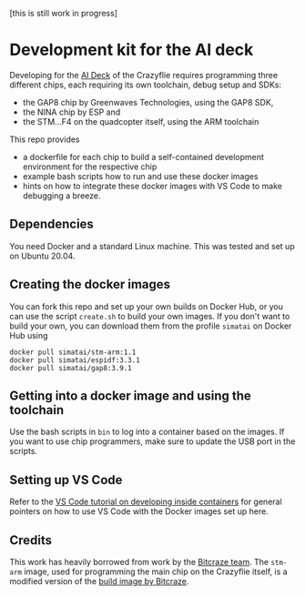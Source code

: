 [this is still work in progress]

Development kit for the AI deck
===============================

Developing for the [AI Deck](https://store.bitcraze.io/collections/decks/products/ai-deck-1-1) of the Crazyflie 
requires programming three different chips, each requiring its own toolchain, debug setup and SDKs:

* the GAP8 chip by Greenwaves Technologies, using the GAP8 SDK,
* the NINA chip by ESP and
* the STM...F4 on the quadcopter itself, using the ARM toolchain

This repo provides

* a dockerfile for each chip to build a self-contained development environment for the respective chip
* example bash scripts how to run and use these docker images
* hints on how to integrate these docker images with VS Code to make debugging a breeze.

Dependencies
------------
You need Docker and a standard Linux machine. This was tested and set up on Ubuntu 20.04.


Creating the docker images
--------------------------
You can fork this repo and set up your own builds on Docker Hub, or you can use the script `create.sh` to build your
own images. If you don't want to build your own, you can download them from the profile `simatai` on Docker Hub using

    docker pull simatai/stm-arm:1.1
    docker pull simatai/espidf:3.3.1
    docker pull simatai/gap8:3.9.1


Getting into a docker image and using the toolchain 
---------------------------------------------------
Use the bash scripts in `bin` to log into a container based on the images. If you want to use chip programmers, make sure to 
update the USB port in the scripts.


Setting up VS Code 
------------------

Refer to the [VS Code tutorial on developing inside containers](https://code.visualstudio.com/docs/remote/containers-tutorial)
for general pointers on how to use VS Code with the Docker images set up here.


Credits
-------
This work has heavily borrowed from work by the [Bitcraze team](https://github.com/bitcraze). The `stm-arm` image, used for 
programming the main chip on the Crazyflie itself, is a modified version of the [build image by Bitcraze](https://github.com/bitcraze/docker-builder).

